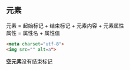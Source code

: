 ## 元素

元素 = 起始标记 + 结束标记 + 元素内容 + 元素属性  
属性 = 属性名 + 属性值  

```html
<meta charset="utf-8">
<img src="" alt=a">
```
**空元素**没有结束标记